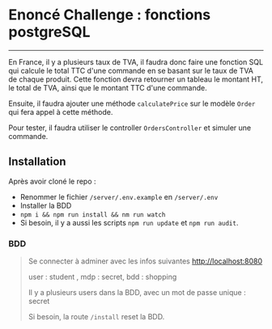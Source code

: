 # Enoncé Challenge : fonctions postgreSQL

---

En France, il y a plusieurs taux de TVA, il faudra donc faire une fonction SQL qui calcule le total TTC d'une commande en se basant sur le taux de TVA de chaque produit. Cette fonction devra retourner un tableau le montant HT, le total de TVA, ainsi que le montant TTC d'une commande.

Ensuite, il faudra ajouter une méthode `calculatePrice` sur le modèle `Order` qui fera appel à cette méthode.

Pour tester, il faudra utiliser le controller `OrdersController`  et simuler une commande.

## Installation

Après avoir cloné le repo :

-   Renommer le fichier `/server/.env.example` en `/server/.env`
-   Installer la BDD
-   `npm i && npm run install && nm run watch`
-   Si besoin, il y a aussi les scripts `npm run update` et `npm run audit`.

### BDD

> Se connecter à adminer avec les infos suivantes [http://localhost:8080](http://localhost:8080)
>
> user : student , mdp : secret, bdd : shopping
>
> Il y a plusieurs users dans la BDD, avec un mot de passe unique : secret
> 
> Si besoin, la route ``/install`` reset la BDD.



